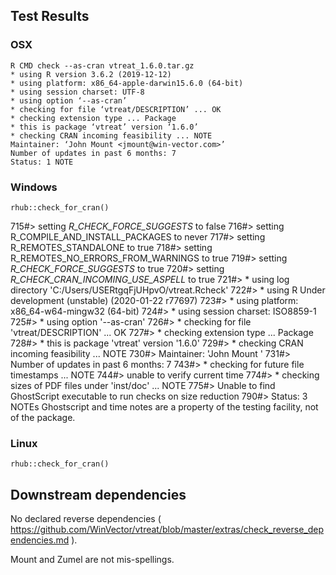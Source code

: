 
## Test Results

### OSX

    R CMD check --as-cran vtreat_1.6.0.tar.gz
    * using R version 3.6.2 (2019-12-12)
    * using platform: x86_64-apple-darwin15.6.0 (64-bit)
    * using session charset: UTF-8
    * using option ‘--as-cran’
    * checking for file ‘vtreat/DESCRIPTION’ ... OK
    * checking extension type ... Package
    * this is package ‘vtreat’ version ‘1.6.0’
    * checking CRAN incoming feasibility ... NOTE
    Maintainer: ‘John Mount <jmount@win-vector.com>’
    Number of updates in past 6 months: 7
    Status: 1 NOTE

### Windows

    rhub::check_for_cran()
 715#> setting _R_CHECK_FORCE_SUGGESTS_ to false
 716#> setting R_COMPILE_AND_INSTALL_PACKAGES to never
 717#> setting R_REMOTES_STANDALONE to true
 718#> setting R_REMOTES_NO_ERRORS_FROM_WARNINGS to true
 719#> setting _R_CHECK_FORCE_SUGGESTS_ to true
 720#> setting _R_CHECK_CRAN_INCOMING_USE_ASPELL_ to true
 721#> * using log directory 'C:/Users/USERtgqFjUHpvO/vtreat.Rcheck'
 722#> * using R Under development (unstable) (2020-01-22 r77697)
 723#> * using platform: x86_64-w64-mingw32 (64-bit)
 724#> * using session charset: ISO8859-1
 725#> * using option '--as-cran'
 726#> * checking for file 'vtreat/DESCRIPTION' ... OK
 727#> * checking extension type ... Package
 728#> * this is package 'vtreat' version '1.6.0'
 729#> * checking CRAN incoming feasibility ... NOTE
 730#> Maintainer: 'John Mount '
 731#> Number of updates in past 6 months: 7
 743#> * checking for future file timestamps ... NOTE
 744#> unable to verify current time
 774#> * checking sizes of PDF files under 'inst/doc' ... NOTE
 775#> Unable to find GhostScript executable to run checks on size reduction
 790#> Status: 3 NOTEs
 Ghostscript and time notes are a property of the testing facility, not of the package.

### Linux

    rhub::check_for_cran()


## Downstream dependencies

No declared reverse dependencies ( https://github.com/WinVector/vtreat/blob/master/extras/check_reverse_dependencies.md ).
     
Mount and Zumel are not mis-spellings.

